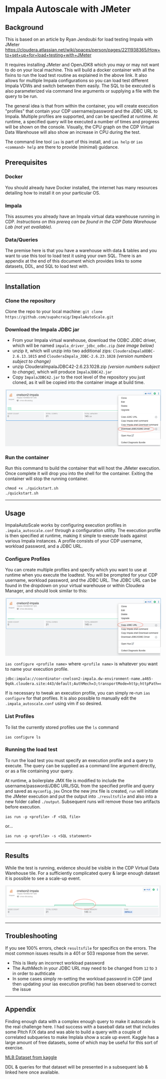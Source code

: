 # Impala Autoscale with JMeter

## Background

This is based on an article by Ryan Jendoubi for load testing Impala with JMeter
https://cloudera.atlassian.net/wiki/spaces/person/pages/2211938365/How+to+set+up+for+load+testing+with+JMeter

It requires installing JMeter and OpenJDK8 which you may or may not want to do on your local machine.   This will build a docker container with all the fixins to run the load test routine as explained in the above link.  It also allows for multiple Impala configurations so you can load test different Impala VDWs and switch between them easily.  The SQL to be executed is also parameterized via command line arguments or supplying a file with the query to be run.

The general idea is that from within the container, you will create execution "profiles" that contain your CDP username/password and the JDBC URL to Impala.  Multiple profiles are supported, and can be specified at runtime.  At runtime, a specified query will be executed a number of times and progress will be shown on the console.  Visually, the CPU graph on the CDP Virtual Data Warehouse will also show an increase in CPU during the test.

The command line tool `ias` is part of this install, and `ias help` or `ias <command> help` are there to provide (minimal) guidance.

## Prerequisites

### Docker
You should already have Docker installed, the internet has many resources detailing how to install it on your particular OS.

### Impala
This assumes you already have an Impala virtual data warehouse running in CDP.  _Instructions on this prereq can be found in the CDP Data Warehouse Lab (not yet available)._

### Data/Queries
The premise here is that you have a warehouse with data & tables and you want to use this tool to load test it using your own SQL.  There is an appendix at the end of this document which provides links to some datasets, DDL, and SQL to load test with.  

---
## Installation

### Clone the repository
Clone the repo to your local machine:
`git clone https://github.com/supahcraig/ImpalaAutoScale.git`


### Download the Impala JDBC jar
* From your Impala virtual warehouse, download the ODBC JDBC driver, which will be named `impala_driver_jdbc_odbc.zip` _(see image below)_
* unzip it, which will unzip into two additional zips: `ClouderaImpalaODBC-2.6.13.1015` and `ClouderaImpala_JDBC-2.6.23.1028` _(version numbers subject to change)_
* unzip ClouderaImpalaJDBC42-2.6.23.1028.zip _(version numbers subject to change)_, which will produce `ImpalaJDBC42.jar`
* Copy `ImpalaJDBC42.jar` to the root level of the repository you just cloned, as it will be copied into the container image at build time.

![Virtual data warehouse dropdown for download JDBC driver](download-jdbc.png)


### Run the container
Run this command to build the container that will host the JMeter execution.  Once complete it will drop you into the shell for the container.   Exiting the container will stop the running container.

```
chmod +x ./quickstart.sh
./quickstart.sh
```
---
## Usage 

ImpalaAutoScale works by configuring execution profiles in `.impala_autoscale.conf` through a configuration utility.   The execution profile is then specified at runtime, making it simple to execute loads against various Impala instances.  A profile consists of your CDP username, workload password, and a JDBC URL.


### Configure Profiles
You can create multiple profiles and specify which you want to use at runtime when you execute the loadtest.  You will be prompted for your CDP username, workload password, and the JDBC URL.   The JDBC URL can be found in the dropdown on your virtual warehouse or within Cloudera Manager, and should look similar to this:

![Virtual data warehouse dropdown for copying JDBC URL](copy-jdbc-url.png)

`ias configure <profile name>` where `<profile name>` is whatever you want to name your execution profile.

```
jdbc:impala://coordinator-cnelson2-impala.dw-environment-name.a465-9q4k.cloudera.site:443/default;AuthMech=3;transportMode=http;httpPath=cliservice;ssl=1;auth=browser
```

If is necessary to tweak an execution profile, you can simply re-run `ias configure` for that profiles.  It is also possible to manually edit the `.impala_autoscale.conf` using vim if so desired.


### List Profiles
To list the currently stored profiles use the `ls` command

`ias configure ls`


### Running the load test
To run the load test you must specify an execution profile and a query to execute.  The query can be supplied as a command line argument directly, or as a file containing your query.

At runtime, a boilerplate JMX file is modified to include the username/password/JDBC URL/SQL from the specified profile and query and saved as `myconfig.jmx`  Once the new jmx file is created, `run` will initiate the JMeter execution and put the output into `./resultsfile` and also into a new folder called `./output`.  Subsequent runs will remove those two artifacts before execution. 

`ias run -p <profile> -F <SQL file>`

or...

`ias run -p <profile> -s <SQL statement>`


---
## Results

While the test is running, evidence should be visible in the CDP Virtual Data Warehouse tile.  For a sufficiently complicated query & large enough dataset it is possible to see a scale-up event.

![Impala autoscale event visual](impala-auto-scale.png)

---


## Troubleshooting

If you see 100% errors, check `resultsfile` for specifics on the errors.  The most common issues results in a 401 or 503 response from the server.
* This is likely an incorrect workload password
* The AuthMech in your JDBC URL may need to be changed from `12` to `3` in order to authticate 
* In some cases simply re-setting the workload password in CDP (and then updating your ias execution profile) has been observed to correct the issue


---
## Appendix

Finding enough data with a complex enough query to make it autoscale is the real challenge here.  I had success with a baseball data set that includes some Pitch F/X data and was able to build a query with a couple of correlated subqueries to make Implala show a scale up event.  Kaggle has a large amount of free datasets, some of which may be useful for this sort of exercise.

[MLB Dataset from kaggle](https://www.kaggle.com/pschale/mlb-pitch-data-20152018)

DDL & queries for that dataset will be presented in a subsequent lab & linked here once available.

